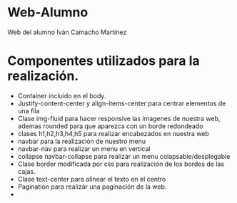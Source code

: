 # Web-Alumno
Web del alumno Iván Camacho Martínez

# Componentes utilizados para la realización.

- Container incluido en el body.
- Justify-content-center y align-items-center para centrar elementos de una fila
- Clase img-fluid para hacer responsive las imagenes de nuestra web, ademas rounded para que aparezca con un borde redondeado
- clases h1,h2,h3,h4,h5 para realizar encabezados en nuestra web
- navbar para la realización de nuestro menu 
- navbar-nav para realizar un menu en vertical
- collapse navbar-collapse para realizar un menu colapsable/desplegable
- Clase border modificada por css para realización de los bordes de las cajas.
- Clase text-center para alinear el texto en el centro
- Pagination para realizar una paginación de la web.
- 